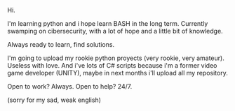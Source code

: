 Hi.

I'm learning python and i hope learn BASH in the long term.
Currently swamping on cibersecurity, with a lot of hope and a little bit of knowledge.

Always ready to learn, find solutions.

I'm going to upload my rookie python proyects (very rookie, very amateur). Useless with love.
And i've lots of C# scripts because i'm a former video game developer (UNITY), maybe in next months i'll upload all my repository.

Open to work? Always.
Open to help? 24/7.

(sorry for my sad, weak english)


